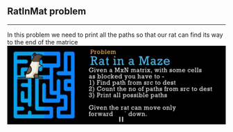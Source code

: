 ## RatInMat problem
-------------------
In this problem we need to print all the paths so that our rat can find its way to the end of the matrice
![RatInMat](./images/RatInMat.png)
